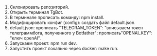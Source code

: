 1. Склонировать репозиторий.
2. Открыть терминал TgBot.
3. В терминале прописать команду: npm install.
4. Модифицировать конфиг (config): создать файл default.json.
5. default.json: прописать "TELEGRAM_TOKEN": "вписываем токен телеграммбота, полученного у Botfather"; прописать"OPENAI_KEY": "ключ openAI".
6. Запускаем проект: npm run dev.
7. Запустить проект локально через docker: make run.